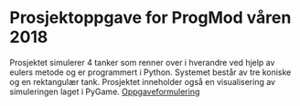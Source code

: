 # Prosjektoppgave for ProgMod våren 2018
Prosjektet simulerer 4 tanker som renner over i hverandre ved hjelp av eulers metode og er programmert i Python. Systemet består av tre koniske og en rektangulær tank. Prosjektet inneholder også en visualisering av simuleringen laget i PyGame.
[Oppgaveformulering](https://github.com/fagstoff/ProgMod/blob/master/Prosjektoppgaver/Gode_tanker.md)
